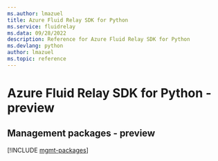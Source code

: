 ```yaml
---
ms.author: lmazuel
title: Azure Fluid Relay SDK for Python
ms.service: fluidrelay
ms.data: 09/28/2022
description: Reference for Azure Fluid Relay SDK for Python
ms.devlang: python
author: lmazuel
ms.topic: reference
---
```

# Azure Fluid Relay SDK for Python - preview

## Management packages - preview
[!INCLUDE [mgmt-packages](fluid-relay-mgmt-index.md)]